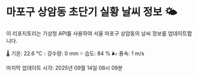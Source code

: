 
# 마포구 상암동 초단기 실황 날씨 정보 🌤️

이 리포지토리는 기상청 API를 사용하여 서울 마포구 상암동의 날씨 정보를 업데이트합니다. 

🌡️ 기온: 22.6 ℃
💧 강수량: 0 mm
💦 습도: 84 %
🌬️ 풍속: 1 m/s

마지막 업데이트 시각: 2025년 09월 14일 08시 09분    
